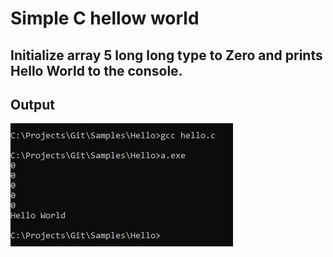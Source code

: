 # Simple C hellow world

## Initialize array 5 long long type to Zero and prints Hello World to the console.
            
## Output

![Output](output.jpg)
